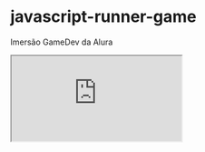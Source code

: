 # javascript-runner-game
Imersão GameDev da Alura

<iframe src="https://editor.p5js.org/dsandrade66/embed/eAIYX2_VP"></iframe>